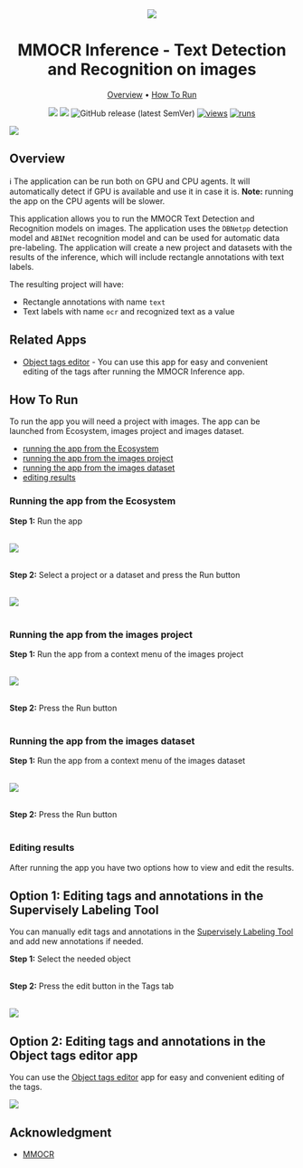<div align="center" markdown>
<img src="https://github-production-user-asset-6210df.s3.amazonaws.com/118521851/262653323-44374612-28aa-4750-81df-c43efd561aa6.png"/>

# MMOCR Inference - Text Detection and Recognition on images

<p align="center">
  <a href="#Overview">Overview</a> •
  <a href="#How-To-Run">How To Run</a>
</p>

[![](https://img.shields.io/badge/supervisely-ecosystem-brightgreen)](https://ecosystem.supervise.ly/apps/supervisely-ecosystem/mmocr-inference)
[![](https://img.shields.io/badge/slack-chat-green.svg?logo=slack)](https://supervise.ly/slack)
![GitHub release (latest SemVer)](https://img.shields.io/github/v/release/supervisely-ecosystem/mmocr-inference)
[![views](https://app.supervise.ly/img/badges/views/supervisely-ecosystem/mmocr-inference.png)](https://supervise.ly)
[![runs](https://app.supervise.ly/img/badges/runs/supervisely-ecosystem/mmocr-inference.png)](https://supervise.ly)

</div>

<img src="https://github-production-user-asset-6210df.s3.amazonaws.com/118521851/262668367-6392abe9-8176-4c87-8533-115ed537049e.png">

## Overview

ℹ️ The application can be run both on GPU and CPU agents. It will automatically detect if GPU is available and use it in case it is. **Note:** running the app on the CPU agents will be slower.

This application allows you to run the MMOCR Text Detection and Recognition models on images. The application uses the `DBNetpp` detection model and `ABINet` recognition model and can be used for automatic data pre-labeling. The application will create a new project and datasets with the results of the inference, which will include rectangle annotations with text labels.<br>

The resulting project will have:

- Rectangle annotations with name `text`
- Text labels with name `ocr` and recognized text as a value

## Related Apps

- [Object tags editor](https://ecosystem.supervisely.com/apps/object-tags-redactor) - You can use this app for easy and convenient editing of the tags after running the MMOCR Inference app.

## How To Run

To run the app you will need a project with images. The app can be launched from Ecosystem, images project and images dataset.

- [running the app from the Ecosystem](#running-the-app-from-the-ecosystem)
- [running the app from the images project](#running-the-app-from-the-images-project)
- [running the app from the images dataset](#running-the-app-from-the-images-dataset)
- [editing results](#editing-results)

### Running the app from the Ecosystem

**Step 1:** Run the app<br><br>

<img src="https://github-production-user-asset-6210df.s3.amazonaws.com/118521851/262659619-a643c84d-1418-456e-9110-ec107dbe4601.png"/><br><br>

**Step 2:** Select a project or a dataset and press the Run button<br><br>

<img src="https://github-production-user-asset-6210df.s3.amazonaws.com/118521851/262659634-4f0a1037-4af9-4516-9c53-fad3576b2816.png"/><br><br>

### Running the app from the images project

**Step 1:** Run the app from a context menu of the images project<br><br>

<img src="https://github-production-user-asset-6210df.s3.amazonaws.com/118521851/262659643-f9d07c69-864d-4aaf-9331-84322d6df4ef.png"/><br><br>

**Step 2:** Press the Run button<br><br>

### Running the app from the images dataset

**Step 1:** Run the app from a context menu of the images dataset<br><br>

<img src="https://github-production-user-asset-6210df.s3.amazonaws.com/118521851/262659651-929f09b6-35e3-4473-961f-8696fa4ba9fc.png"/><br><br>

**Step 2:** Press the Run button<br><br>

### Editing results

After running the app you have two options how to view and edit the results.

## Option 1: Editing tags and annotations in the Supervisely Labeling Tool

You can manually edit tags and annotations in the [Supervisely Labeling Tool](https://ecosystem.supervisely.com/annotation_tools/image-labeling-tool-v1) and add new annotations if needed.

**Step 1:** Select the needed object<br><br>

**Step 2:** Press the edit button in the Tags tab<br><br>

<img src="https://github-production-user-asset-6210df.s3.amazonaws.com/118521851/262668435-80cb90e8-cba4-4eff-b59d-62d8a0710df9.png">

## Option 2: Editing tags and annotations in the Object tags editor app

You can use the [Object tags editor](https://ecosystem.supervisely.com/apps/object-tags-redactor) app for easy and convenient editing of the tags.<br>

![](https://github-production-user-asset-6210df.s3.amazonaws.com/118521851/262675779-53362426-a306-409f-b764-25cfe70c08f5.gif)

## Acknowledgment

- [MMOCR](https://github.com/open-mmlab/mmocr)
